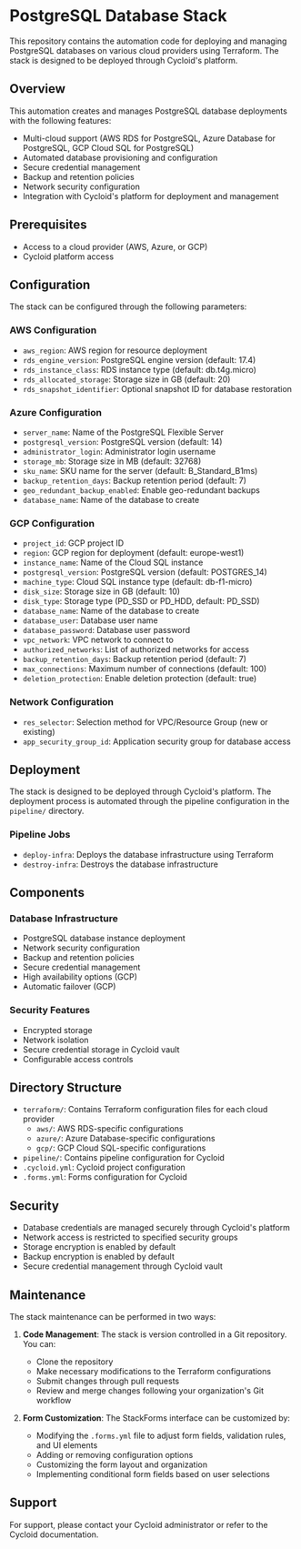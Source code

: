 # PostgreSQL Database Stack

This repository contains the automation code for deploying and managing PostgreSQL databases on various cloud providers using Terraform. The stack is designed to be deployed through Cycloid's platform.

## Overview

This automation creates and manages PostgreSQL database deployments with the following features:
- Multi-cloud support (AWS RDS for PostgreSQL, Azure Database for PostgreSQL, GCP Cloud SQL for PostgreSQL)
- Automated database provisioning and configuration
- Secure credential management
- Backup and retention policies
- Network security configuration
- Integration with Cycloid's platform for deployment and management

## Prerequisites

- Access to a cloud provider (AWS, Azure, or GCP)
- Cycloid platform access

## Configuration

The stack can be configured through the following parameters:

### AWS Configuration
- `aws_region`: AWS region for resource deployment
- `rds_engine_version`: PostgreSQL engine version (default: 17.4)
- `rds_instance_class`: RDS instance type (default: db.t4g.micro)
- `rds_allocated_storage`: Storage size in GB (default: 20)
- `rds_snapshot_identifier`: Optional snapshot ID for database restoration

### Azure Configuration
- `server_name`: Name of the PostgreSQL Flexible Server
- `postgresql_version`: PostgreSQL version (default: 14)
- `administrator_login`: Administrator login username
- `storage_mb`: Storage size in MB (default: 32768)
- `sku_name`: SKU name for the server (default: B_Standard_B1ms)
- `backup_retention_days`: Backup retention period (default: 7)
- `geo_redundant_backup_enabled`: Enable geo-redundant backups
- `database_name`: Name of the database to create

### GCP Configuration
- `project_id`: GCP project ID
- `region`: GCP region for deployment (default: europe-west1)
- `instance_name`: Name of the Cloud SQL instance
- `postgresql_version`: PostgreSQL version (default: POSTGRES_14)
- `machine_type`: Cloud SQL instance type (default: db-f1-micro)
- `disk_size`: Storage size in GB (default: 10)
- `disk_type`: Storage type (PD_SSD or PD_HDD, default: PD_SSD)
- `database_name`: Name of the database to create
- `database_user`: Database user name
- `database_password`: Database user password
- `vpc_network`: VPC network to connect to
- `authorized_networks`: List of authorized networks for access
- `backup_retention_days`: Backup retention period (default: 7)
- `max_connections`: Maximum number of connections (default: 100)
- `deletion_protection`: Enable deletion protection (default: true)

### Network Configuration
- `res_selector`: Selection method for VPC/Resource Group (new or existing)
- `app_security_group_id`: Application security group for database access

## Deployment

The stack is designed to be deployed through Cycloid's platform. The deployment process is automated through the pipeline configuration in the `pipeline/` directory.

### Pipeline Jobs

- `deploy-infra`: Deploys the database infrastructure using Terraform
- `destroy-infra`: Destroys the database infrastructure

## Components

### Database Infrastructure
- PostgreSQL database instance deployment
- Network security configuration
- Backup and retention policies
- Secure credential management
- High availability options (GCP)
- Automatic failover (GCP)

### Security Features
- Encrypted storage
- Network isolation
- Secure credential storage in Cycloid vault
- Configurable access controls

## Directory Structure

- `terraform/`: Contains Terraform configuration files for each cloud provider
  - `aws/`: AWS RDS-specific configurations
  - `azure/`: Azure Database-specific configurations
  - `gcp/`: GCP Cloud SQL-specific configurations
- `pipeline/`: Contains pipeline configuration for Cycloid
- `.cycloid.yml`: Cycloid project configuration
- `.forms.yml`: Forms configuration for Cycloid

## Security

- Database credentials are managed securely through Cycloid's platform
- Network access is restricted to specified security groups
- Storage encryption is enabled by default
- Backup encryption is enabled by default
- Secure credential management through Cycloid vault

## Maintenance

The stack maintenance can be performed in two ways:

1. **Code Management**: The stack is version controlled in a Git repository. You can:
   - Clone the repository
   - Make necessary modifications to the Terraform configurations
   - Submit changes through pull requests
   - Review and merge changes following your organization's Git workflow

2. **Form Customization**: The StackForms interface can be customized by:
   - Modifying the `.forms.yml` file to adjust form fields, validation rules, and UI elements
   - Adding or removing configuration options
   - Customizing the form layout and organization
   - Implementing conditional form fields based on user selections

## Support

For support, please contact your Cycloid administrator or refer to the Cycloid documentation.

